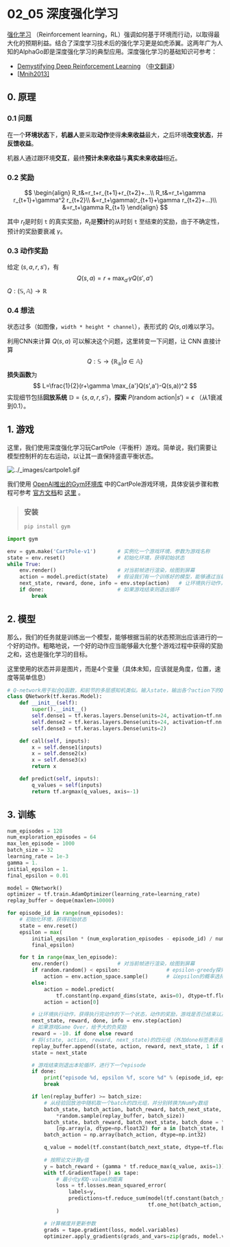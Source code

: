 # 02_05 深度强化学习

[强化学习](https://zh.wikipedia.org/wiki/%E5%BC%BA%E5%8C%96%E5%AD%A6%E4%B9%A0) （Reinforcement learning，RL）强调如何基于环境而行动，以取得最大化的预期利益。结合了深度学习技术后的强化学习更是如虎添翼。这两年广为人知的AlphaGo即是深度强化学习的典型应用。深度强化学习的基础知识可参考：

- [Demystifying Deep Reinforcement Learning](https://ai.intel.com/demystifying-deep-reinforcement-learning/) （[中文翻译](https://snowkylin.github.io/rl/2017/01/04/Reinforcement-Learning.html)）
- [[Mnih2013\]](https://tf.wiki/zh/models.html#mnih2013) 

## 0. 原理

### 0.1 问题

在一个**环境状态**下，**机器人**要采取**动作**使得**未来收益**最大，之后环境**改变状态**，并**反馈收益**。

机器人通过跟环境**交互**，最终**预计未来收益**与**真实未来收益**相近。

### 0.2 奖励

$$
\begin{align}
R_t&=r_t+r_{t+1}+r_{t+2}+...\\
R_t&=r_t+\gamma r_{t+1}+\gamma^2 r_{t+2}\\
   &=r_t+\gamma(r_{t+1}+\gamma r_{t+2}+...)\\
   &=r_t+\gamma R_{t+1}
\end{align}
$$

其中 $r_t​$ 是时刻 `t` 的真实奖励，$R_t​$ 是**预计**的从时刻 `t` 至结束的奖励，由于不确定性，预计的奖励要衰减 $\gamma​$。

### 0.3 动作奖励

给定 $(s,a,r,s')​$，有
$$
Q(s,a)=r+\max_{a'} \gamma Q(s',a')
$$
$Q: (\mathbb{S},\mathbb{A})\to\mathbb{R}$ 

### 0.4 想法

状态过多（如图像，`width * height * channel`），表形式的 $Q(s,a)​$ 难以学习。

利用CNN来计算 $Q(s,a)$ 可以解决这个问题，这里转变一下问题，让 CNN 直接计算
$$
Q:\mathbb{S}\to \{\mathbb{R_a}|a\in\mathbb{A}\}
$$
**损失函数**为
$$
L=\frac{1}{2}(r+\gamma \max_{a'}Q(s',a')-Q(s,a))^2
$$
实现细节包括**回放系统** $\mathbb{D}=\{s,a,r,s'\}$，**探索** $P(\text{random action}|s')=\epsilon$ （从1衰减到0.1）。

## 1. 游戏

这里，我们使用深度强化学习玩CartPole（平衡杆）游戏。简单说，我们需要让模型控制杆的左右运动，以让其一直保持竖直平衡状态。

![../_images/cartpole1.gif](assets/cartpole1.gif)

我们使用 [OpenAI推出的Gym环境库](https://gym.openai.com/) 中的CartPole游戏环境，具体安装步骤和教程可参考 [官方文档](https://gym.openai.com/docs/)和 [这里](https://morvanzhou.github.io/tutorials/machine-learning/reinforcement-learning/4-4-gym/) 。

> ### 安装
>
> ```python
> pip install gym
> ```

```python
import gym

env = gym.make('CartPole-v1')       # 实例化一个游戏环境，参数为游戏名称
state = env.reset()                 # 初始化环境，获得初始状态
while True:
    env.render()                    # 对当前帧进行渲染，绘图到屏幕
    action = model.predict(state)   # 假设我们有一个训练好的模型，能够通过当前状态预测出这时应该进行的动作
    next_state, reward, done, info = env.step(action)   # 让环境执行动作，获得执行完动作的下一个状态，动作的奖励，游戏是否已结束以及额外信息
    if done:                        # 如果游戏结束则退出循环
        break
```

## 2. 模型

那么，我们的任务就是训练出一个模型，能够根据当前的状态预测出应该进行的一个好的动作。粗略地说，一个好的动作应当能够最大化整个游戏过程中获得的奖励之和，这也是强化学习的目标。

这里使用的状态并非是图片，而是4个变量（具体未知，应该就是角度，位置，速度等简单信息）

```python
# Q-network用于拟合Q函数，和前节的多层感知机类似。输入state，输出各个action下的Q-value（CartPole下为2维）。
class QNetwork(tf.keras.Model):
    def __init__(self):
        super().__init__()
        self.dense1 = tf.keras.layers.Dense(units=24, activation=tf.nn.relu)
        self.dense2 = tf.keras.layers.Dense(units=24, activation=tf.nn.relu)
        self.dense3 = tf.keras.layers.Dense(units=2)

    def call(self, inputs):
        x = self.dense1(inputs)
        x = self.dense2(x)
        x = self.dense3(x)
        return x

    def predict(self, inputs):
        q_values = self(inputs)
        return tf.argmax(q_values, axis=-1)
```

## 3. 训练

```python
num_episodes = 128
num_exploration_episodes = 64
max_len_episode = 1000
batch_size = 32
learning_rate = 1e-3
gamma = 1.
initial_epsilon = 1.
final_epsilon = 0.01

model = QNetwork()
optimizer = tf.train.AdamOptimizer(learning_rate=learning_rate)
replay_buffer = deque(maxlen=10000)

for episode_id in range(num_episodes):
    # 初始化环境，获得初始状态
    state = env.reset()
    epsilon = max(
        initial_epsilon * (num_exploration_episodes - episode_id) / num_exploration_episodes,
        final_epsilon)

    for t in range(max_len_episode):
        env.render()                # 对当前帧进行渲染，绘图到屏幕
        if random.random() < epsilon:               # epsilon-greedy探索策略
            action = env.action_space.sample()      # 以epsilon的概率选择随机动作
        else:
            action = model.predict(
                tf.constant(np.expand_dims(state, axis=0), dtype=tf.float32)).numpy()
            action = action[0]

        # 让环境执行动作，获得执行完动作的下一个状态，动作的奖励，游戏是否已结束以及额外信息
        next_state, reward, done, info = env.step(action)
        # 如果游戏Game Over，给予大的负奖励
        reward = -10. if done else reward
        # 将(state, action, reward, next_state)的四元组（外加done标签表示是否结束）放入经验重放池
        replay_buffer.append((state, action, reward, next_state, 1 if done else 0))
        state = next_state

        # 游戏结束则退出本轮循环，进行下一个episode
        if done:
            print("episode %d, epsilon %f, score %d" % (episode_id, epsilon, t))
            break

        if len(replay_buffer) >= batch_size:
            # 从经验回放池中随机取一个batch的四元组，并分别转换为NumPy数组
            batch_state, batch_action, batch_reward, batch_next_state, batch_done = zip(
                *random.sample(replay_buffer, batch_size))
            batch_state, batch_reward, batch_next_state, batch_done = \
                [np.array(a, dtype=np.float32) for a in [batch_state, batch_reward, batch_next_state, batch_done]]
            batch_action = np.array(batch_action, dtype=np.int32)

            q_value = model(tf.constant(batch_next_state, dtype=tf.float32))
            
            # 按照论文计算y值
            y = batch_reward + (gamma * tf.reduce_max(q_value, axis=1)) * (1 - batch_done)
            with tf.GradientTape() as tape:
                # 最小化y和Q-value的距离
                loss = tf.losses.mean_squared_error(
                    labels=y,
                    predictions=tf.reduce_sum(model(tf.constant(batch_state)) *
                                              tf.one_hot(batch_action, depth=2), axis=1)
                )

            # 计算梯度并更新参数
            grads = tape.gradient(loss, model.variables)
            optimizer.apply_gradients(grads_and_vars=zip(grads, model.variables))
```

